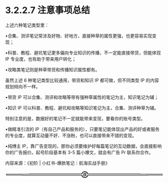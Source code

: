 # 3.2.2.7 注意事项总结

上述六种笔记类型里：

•合集、测评笔记常涉及好物、好地方，直接种草的属性更强，也更容易实现变现；

•科普、教程、避坑笔记更多偏向专业知识的传播，不一定能直接带货，但能体现 IP 专业度，也有助于带来用户转化；

•攻略类笔记则是种草带货和传播知识属性都有。

虽然上述 6 种笔记类型比较通用，带货和知识 IP 都可做，但不同类型 IP 的内容规划倾向不一样。

•带货 IP 可以合集、测评和攻略等带有强种草属性的笔记为主，知识笔记为辅；

•知识 IP 可以科普、教程、避坑和攻略等知识笔记为主，合集、测评种草为辅。

特别注意的是，数据好的笔记不一定就能带来变现，要看你的账号类型。

•做精准引流的 IP（有自己产品和服务的），只要笔记能体现出产品的好或者服务的专业度，就算互动量不好、不涨粉，也可以直接带来不错的变现。

•纯博主 IP，靠广告变现的，那你必须要维护好每篇笔记的互动数据，会直接影响你的广告报价。起号阶段基本有 3-5 篇小爆文，就会有广告 Pr 联系你合作。

内容来源：《初阶 | 小红书-爆款笔记｜航海实战手册》

![](img/fb91ee241585f33667363a0f754604fc.png)
